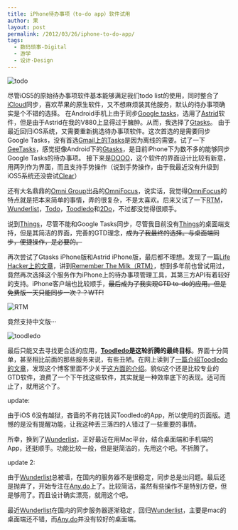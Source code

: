 ```yaml
---
title: iPhone待办事项（to-do app）软件试用
author: 果
layout: post
permalink: /2012/03/26/iphone-to-do-app/
tags:
  - 数码琐事-Digital
  - 游学
  - 设计·Design
---
```

![todo](http://pic.yupoo.com/lishugo/BQqtOW1j/ZpKSn.jpg)

尽管iOS5的原始待办事项软件基本能够满足我们todo list的使用，同时整合了[iCloud][1]同步，喜欢苹果的原生软件，又不想麻烦装其他服务，默认的待办事项确实是个不错的选择。
在Android手机上由于同步[Google tasks][2]，选用了[Astrid][3]软件，但是由于Astrid在我的V880上显得过于臃肿。从而，我选择了[Gtasks][4]。
由于最近回归iOS系统，又需要重新挑选待办事项软件。这次首选的是需要同步Google Tasks，没有首选[Gmail上的Tasks][5]是因为离线的需要。试了一下[GeeTasks][6]，感觉挺像Android下的[Gtasks][4]，是目前iPhone下为数不多的能够同步Google Tasks的待办事项。
接下来是[DOOO][7]，这个软件的界面设计比较有新意，用两列作为界面，而且支持手势操作（说到手势操作，由于我最近没有升级到iOS5系统还没尝试[Clear][8]）

还有大名鼎鼎的[Omni Group][9]出品的[OmniFocus][10]，说实话，我觉得[OmniFocus][10]的特点就是把本来简单的事情，弄的很复杂，不是太喜欢。后来又试了一下[RTM][11]，[Wunderlist][12]，[Todo][13]，[Toodledo][14]和[2Do][15]，不过都没觉得很顺手。

说到[Things][16]，尽管不能和Google Tasks同步，尽管我目前没有[Things][16]的桌面端支持，但是其简洁的界面，完善的GTD理念，<del>成为了我最终的选择。与桌面端同步，便捷操作，是必要的。

再次尝试了Gtasks iPhone版和Astrid iPhone版，最后都不理想。发现了一篇[Life Hacker上的文章][17]，讲到[Remember The Milk（RTM）][11]，想到多年前也曾试用过，竟然再次选择这个服务作为iPhone上的待办事项管理工具，其第三方API有着较好的支持。iPhone客户端也比较顺手，<del>最后成为了我实现GTD to-do的应用。但是免费版一天只能同步一次？？WTF!

![RTM](http://pic.yupoo.com/lishugo/BQx5F2Gt/medium.jpg)

竟然支持中文版···

![toodledo](http://pic.yupoo.com/lishugo/BQxNHLcu/RNQgE.jpg)

最后只能又去寻找更合适的应用，**[Toodledo][18]是这轮折腾的最终目标**。界面十分简单，甚至相比前面的那些服务来说，有些丑陋。在网上读到了[一篇介绍Toodledo的文章][19]，发现这个博客里面不少关于[这方面的介绍][20]。貌似这个还是比较专业的GTD软件，浪费了一个下午找这些软件，其实就是一种效率底下的表现。适可而止了，就用这个了。

update:

由于iOS 6没有越狱，吝啬的不肯花钱买Toodledo的App，所以使用的页面版。遗憾的是没有提醒功能，让我这种丢三落四的人错过了一些重要的事情。

所幸，换到了[Wunderlist][12]，正好最近在用Mac平台，结合桌面端和手机端的App，还挺顺手。功能比较一般，但是挺简洁的，先用这个吧。不折腾了。

update 2:

由于[Wunderlist][12]总被墙，在国内的服务器不是很稳定，同步总是出问题。最后还是抛弃了，开始专注在[Any.do][21]上了。比较简洁，虽然有些操作不是特别方便，但是够用了。而且设计确实漂亮，就用这个吧。

最近[Wunderlist][12]在国内的同步服务器逐渐稳定，回归[Wunderlist][12]，主要是mac的桌面端还不错，而[Any.do][21]并没有较好的桌面端。

 [1]: https://www.icloud.com
 [2]: https://mail.google.com/mail/help/tasks/
 [3]: http://astrid.com/
 [4]: https://play.google.com/store/apps/details?id=org.dayup.gtask
 [5]: http://gmail.com/tasks
 [6]: http://www.geetasks.com
 [7]: http://dooo.me/
 [8]: http://www.realmacsoftware.com/clear/
 [9]: http://www.omnigroup.com
 [10]: http://www.omnigroup.com/products/omnifocus-iphone/
 [11]: http://www.rememberthemilk.com
 [12]: http://www.wunderlist.com/
 [13]: http://www.appigo.com/todo
 [14]: http://www.toodledo.com
 [15]: http://www.2doapp.com
 [16]: http://culturedcode.com/things/iphone/
 [17]: http://lifehacker.com/5639422/the-best-iphone-apps-for-productivity
 [18]: http://www.toodledo.com/
 [19]: http://www.productivelife.cn/2009/05/toodledo-iphoneipod-touch.html
 [20]: http://www.productivelife.cn/?s=toodledo
 [21]: http://www.any.do/